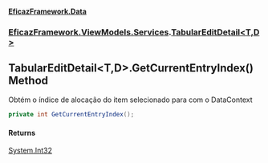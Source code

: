 #### [EficazFramework.Data](EficazFrameworkData.md 'EficazFramework Data')
### [EficazFramework.ViewModels.Services](EficazFrameworkData.md#EficazFramework.ViewModels.Services 'EficazFramework.ViewModels.Services').[TabularEditDetail&lt;T,D&gt;](EficazFramework.ViewModels.Services/TabularEditDetail_T,D_.md 'EficazFramework.ViewModels.Services.TabularEditDetail<T,D>')

## TabularEditDetail<T,D>.GetCurrentEntryIndex() Method

Obtém o índice de alocação do item selecionado para com o DataContext

```csharp
private int GetCurrentEntryIndex();
```

#### Returns
[System.Int32](https://docs.microsoft.com/en-us/dotnet/api/System.Int32 'System.Int32')